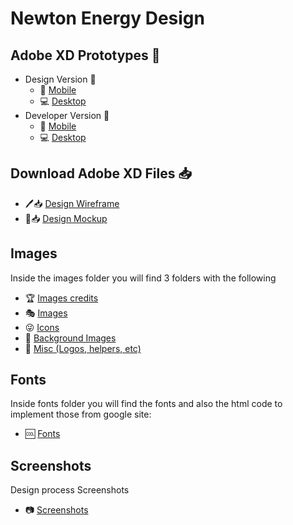 # Newton Energy Design

## Adobe XD Prototypes 👀

- Design Version 🎨
  - 📱 <a href="https://xd.adobe.com/view/6e890fee-0df6-4f31-6790-6517ae4a2799-18b8/?fullscreen" target="_blank">Mobile</a>
  - 💻 <a href="https://xd.adobe.com/view/9fdbf51a-cc1c-417f-66d7-9897a37b7828-e9ea/?fullscreen" target="_blank">Desktop</a>
- Developer Version 🔨
  - 📱 <a href="https://xd.adobe.com/view/ac5c7968-49ae-424c-619f-c3ed7df6193d-da6d/" target="_blank">Mobile</a>
  - 💻 <a href="https://xd.adobe.com/view/6ef07c58-f60e-4967-4045-158ce5e1ed1d-18c1/" target="_blank">Desktop</a>

## Download Adobe XD Files 📥
  - 🖊📥 [Design Wireframe](https://github.com/AlejandroJSR7/newton-energy-design/blob/master/Newton%20Energy%20%20Wireframe.xd?raw=true)
  - 🎨📥 [Design Mockup](https://github.com/AlejandroJSR7/newton-energy-design/blob/master/Newton%20Energy.xd?raw=true)

## Images
Inside the images folder you will find 3 folders with the following
- 🏆 [Images credits](https://github.com/AlejandroJSR7/newton-energy-design/blob/master/images/credits.txt)
- 🎭 [Images](https://github.com/AlejandroJSR7/newton-energy-design/tree/master/images)
- 😜 [Icons](https://github.com/AlejandroJSR7/newton-energy-design/tree/master/images/icons)
- 🌄 [Background Images](https://github.com/AlejandroJSR7/newton-energy-design/tree/master/images/bg)
- 🍬 [Misc (Logos, helpers, etc)](https://github.com/AlejandroJSR7/newton-energy-design/tree/master/images/misc)

## Fonts
Inside fonts folder you will find the fonts and also the html code to implement those from google site:
- 🆒 [Fonts](https://github.com/AlejandroJSR7/newton-energy-design/tree/master/fonts)

## Screenshots
Design process Screenshots
- 📷 [Screenshots](https://github.com/AlejandroJSR7/newton-energy-design/tree/master/screenshots)